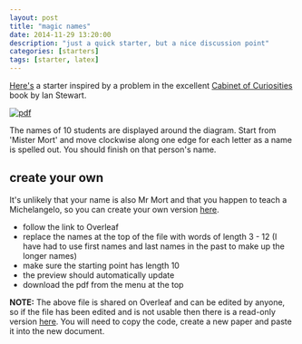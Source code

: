 ```yaml
---
layout: post
title: "magic names"
date: 2014-11-29 13:20:00
description: "just a quick starter, but a nice discussion point"
categories: [starters]
tags: [starter, latex]
---
```


[Here's][pdf] a starter inspired by a problem in the excellent [Cabinet of Curiosities][amazon] book by Ian Stewart.

[![pdf][image]][pdf]

The names of 10 students are displayed around the diagram. Start from 'Mister Mort' and move clockwise along one edge for each letter as a name is spelled out. You should finish on that person's name.

## create your own
It's unlikely that your name is also Mr Mort and that you happen to teach a Michelangelo, so you can create your own version [here][overleaf-write].

* follow the link to Overleaf
* replace the names at the top of the file with words of length 3 - 12 (I have had to use first names and last names in the past to make up the longer names)
* make sure the starting point has length 10
* the preview should automatically update
* download the pdf from the menu at the top

**NOTE:** The above file is shared on Overleaf and can be edited by anyone, so if the file has been edited and is not usable then there is a read-only version [here][overleaf-read]. You will need to copy the code, create a new paper and paste it into the new document.


[pdf]: {{site.postAssets}}/2014/1129-magic-names.pdf
[image]: {{site.postAssets}}/2014/1129-magic-names.svg
[overleaf-write]: https://www.overleaf.com/1466763mkvktn
[overleaf-read]: https://www.overleaf.com/read/fpkknmtxqykw
[amazon]: http://www.amazon.co.uk/Professor-Stewarts-Cabinet-Mathematical-Curiosities/dp/1846683459